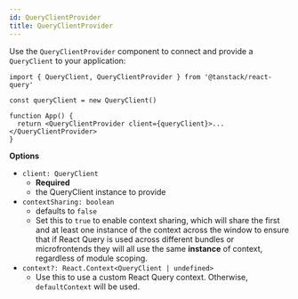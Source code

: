 ```yaml
---
id: QueryClientProvider
title: QueryClientProvider
---
```


Use the `QueryClientProvider` component to connect and provide a `QueryClient` to your application:

```tsx
import { QueryClient, QueryClientProvider } from '@tanstack/react-query'

const queryClient = new QueryClient()

function App() {
  return <QueryClientProvider client={queryClient}>...</QueryClientProvider>
}
```

**Options**

- `client: QueryClient`
  - **Required**
  - the QueryClient instance to provide
- `contextSharing: boolean`
  - defaults to `false`
  - Set this to `true` to enable context sharing, which will share the first and at least one instance of the context across the window to ensure that if React Query is used across different bundles or microfrontends they will all use the same **instance** of context, regardless of module scoping.
- `context?: React.Context<QueryClient | undefined>`
  - Use this to use a custom React Query context. Otherwise, `defaultContext` will be used.
